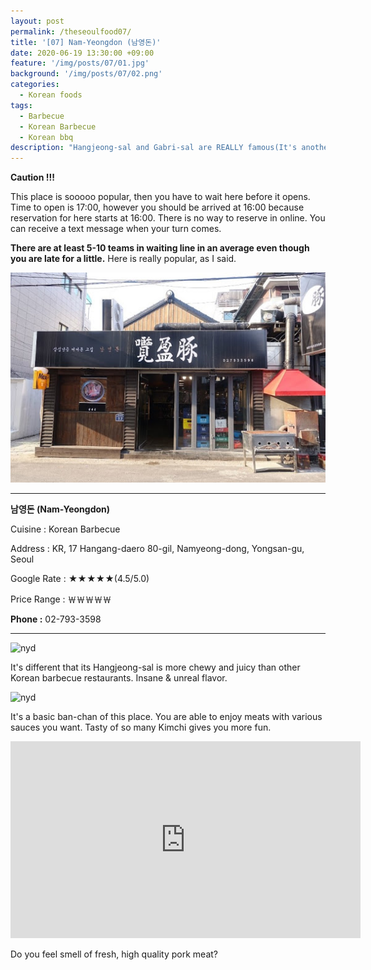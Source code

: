 ```yaml
---
layout: post
permalink: /theseoulfood07/
title: '[07] Nam-Yeongdon (남영돈)'
date: 2020-06-19 13:30:00 +09:00
feature: '/img/posts/07/01.jpg'
background: '/img/posts/07/02.png'
categories: 
  - Korean foods
tags: 
  - Barbecue
  - Korean Barbecue
  - Korean bbq
description: "Hangjeong-sal and Gabri-sal are REALLY famous(It's another level)"
---
```

**Caution !!!**

This place is sooooo popular, then you have to wait here before it opens. Time to open is 17:00, however you should be arrived at 16:00 because reservation for here starts at 16:00. There is no way to reserve in online. You can receive a text message when your turn comes.

**There are at least 5-10 teams in waiting line in an average even though you are late for a little.** Here is really popular, as I said.

![nyd](/img/posts/07/03.jpg)

------

**남영돈 (Nam-Yeongdon)**

Cuisine : Korean Barbecue

Address : KR, 17 Hangang-daero 80-gil, Namyeong-dong, Yongsan-gu, Seoul

Google Rate : ★★★★★(4.5/5.0)

Price Range : ￦￦￦￦￦

**Phone :** 02-793-3598

-------

![nyd](/img/posts/07/04.jpg)

It's different that its Hangjeong-sal is more chewy and juicy than other Korean barbecue restaurants. Insane & unreal flavor.

![nyd](/img/posts/07/05.jpg)

It's a basic ban-chan of this place. You are able to enjoy meats with various sauces you want. Tasty of so many Kimchi gives you more fun.

<iframe width="560" height="315" src="https://www.youtube.com/embed/kqknBcTm-c8" frameborder="0" allow="accelerometer; autoplay; encrypted-media; gyroscope; picture-in-picture" allowfullscreen></iframe>

Do you feel smell of fresh, high quality pork meat?